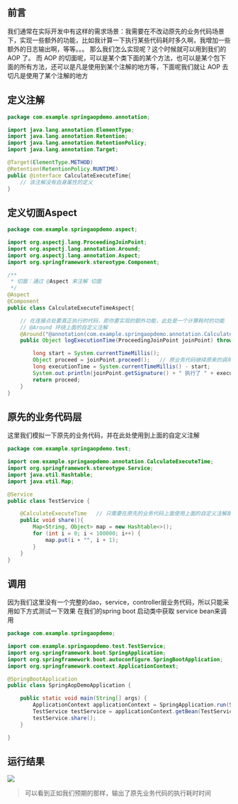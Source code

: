 
## 前言
我们通常在实际开发中有这样的需求场景：我需要在不改动原先的业务代码场景下，实现一些额外的功能，比如我计算一下执行某些代码耗时多久啊，我增加一些额外的日志输出啊，等等。。。
那么我们怎么实现呢？这个时候就可以用到我们的 AOP 了。
而 AOP 的切面呢，可以是某个类下面的某个方法，也可以是某个包下面的所有方法，还可以是凡是使用到某个注解的地方等，下面呢我们就让 AOP 去切凡是使用了某个注解的地方

## 定义注解
```java
package com.example.springaopdemo.annotation;

import java.lang.annotation.ElementType;
import java.lang.annotation.Retention;
import java.lang.annotation.RetentionPolicy;
import java.lang.annotation.Target;

@Target(ElementType.METHOD)
@Retention(RetentionPolicy.RUNTIME)
public @interface CalculateExecuteTime{
    // 该注解没有自身属性的定义
}
```

## 定义切面Aspect
```java
package com.example.springaopdemo.aspect;

import org.aspectj.lang.ProceedingJoinPoint;
import org.aspectj.lang.annotation.Around;
import org.aspectj.lang.annotation.Aspect;
import org.springframework.stereotype.Component;

/**
 * 切面：通过 @Aspect 来注解 切面
 */
@Aspect
@Component
public class CalculateExecuteTimeAspect{

    // 在连接点处要真正执行的代码，即你要实现的额外功能，此处是一个计算耗时的功能
    // @Around 环绕上面的自定义注解
    @Around("@annotation(com.example.springaopdemo.annotation.CalculateExecuteTime)")
    public Object logExecutionTime(ProceedingJoinPoint joinPoint) throws Throwable {

        long start = System.currentTimeMillis();
        Object proceed = joinPoint.proceed();   // 原业务代码继续原来的调用执行
        long executionTime = System.currentTimeMillis() - start;
        System.out.println(joinPoint.getSignature() + " 执行了 " + executionTime + "ms");
        return proceed;
    }
}
```

## 原先的业务代码层
这里我们模拟一下原先的业务代码，并在此处使用到上面的自定义注解

```java
package com.example.springaopdemo.test;

import com.example.springaopdemo.annotation.CalculateExecuteTime;
import org.springframework.stereotype.Service;
import java.util.Hashtable;
import java.util.Map;

@Service
public class TestService {

    @CalculateExecuteTime   // 只需要在原先的业务代码上面使用上面的自定义注解即可
    public void share(){
        Map<String, Object> map = new Hashtable<>();
        for (int i = 0; i < 100000; i++) {
            map.put(i + "", i + 1);
        }
    }
}
```

## 调用
因为我们这里没有一个完整的dao，service，controller层业务代码，所以只能采用如下方式测试一下效果
在我们的spring boot 启动类中获取  service bean来调用

```java
package com.example.springaopdemo;

import com.example.springaopdemo.test.TestService;
import org.springframework.boot.SpringApplication;
import org.springframework.boot.autoconfigure.SpringBootApplication;
import org.springframework.context.ApplicationContext;

@SpringBootApplication
public class SpringAopDemoApplication {

    public static void main(String[] args) {
        ApplicationContext applicationContext = SpringApplication.run(SpringAopDemoApplication.class, args);
        TestService testService = applicationContext.getBean(TestService.class);
        testService.share();
    }

}
```

## 运行结果
![](https://img.imgdb.cn/item/606970d48322e6675c50da2f.jpg)

> 可以看到正如我们预期的那样，输出了原先业务代码的执行耗时时间
